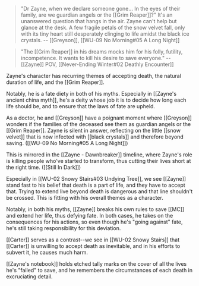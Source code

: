  >"Dr Zayne, when we declare someone gone... In the eyes of their family, are we guardian angels or the [[Grim Reaper]]?"
> It's an unanswered question that hangs in the air. Zayne can't help but glance at the desk.
> A few fragile petals of the snow velvet fall, only with its tiny heart still desperately clinging to life amidst the black ice crystals.
> -- [[Greyson]], [[WU-09 No Morning#05 A Long Night]]

> "The [[Grim Reaper]] in his dreams mocks him for his folly, futility, incompetence. It wants to kill his desire to save everyone."
> -- [[Zayne]] POV, [[Never-Ending Winter#02 Deathly Encounter]]
 
Zayne's character has recurring themes of accepting death, the natural duration of life, and the [[Grim Reaper]].

Notably, he is a fate diety in both of his myths. Especially in [[Zayne's ancient china myth]], he's a deity whose job it is to decide how long each life should be, and to ensure that the laws of fate are upheld.

As a doctor, he and [[Greyson]] have a poignant moment where [[Greyson]] wonders if the families of the deceased see them as guardian angels or the [[Grim Reaper]]. Zayne is silent in answer, reflecting on the little [[snow velvet]] that is now infected with [[black crystals]] and therefore beyond saving. ([[WU-09 No Morning#05 A Long Night]])

This is mirrored in the [[Zayne - Dawnbreaker]] timeline, where Zayne's role is killing people who've started to transform, thus cutting their lives short at the right time. ([[Still In Dark]])

Especially in [[WU-02 Snowy Stairs#03 Undying Tree]], we see [[Zayne]] stand fast to his belief that death is a part of life, and they have to accept that. Trying to extend live beyond death is dangerous and that line shouldn't be crossed. This is fitting with his overall themes as a character.

Notably, in both his myths, [[Zayne]] breaks his own rules to save [[MC]] and extend her life, thus defying fate. In both cases, he takes on the consequences for his actions, so even though he's "going against" fate, he's still taking responsibility for this deviation.

[[Carter]] serves as a contrast--we see in [[WU-02 Snowy Stairs]] that [[Carter]] is unwilling to accept death as inevitable, and in his efforts to subvert it, he causes much harm.

[[Zayne's notebook]] holds etched tally marks on the cover of all the lives he's "failed" to save, and he remembers the circumstances of each death in excruciating detail.